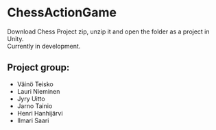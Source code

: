 # ChessActionGame
Download Chess Project zip, unzip it and open the folder as a project in Unity.  
Currently in development.

## Project group:
- Väinö Teisko
- Lauri Nieminen
- Jyry Uitto
- Jarno Tainio
- Henri Hanhijärvi
- Ilmari Saari
